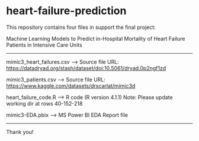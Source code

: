 # heart-failure-prediction


This repository contains four files in support the final project:

Machine Learning Models to Predict in-Hospital Mortality of Heart Failure Patients in Intensive Care Units
**********************************************************************************************************

mimic3_heart_failures.csv --> Source file
URL: https://datadryad.org/stash/dataset/doi:10.5061/dryad.0p2ngf1zd

mimic3_patients.csv --> Source file
URL: https://www.kaggle.com/datasets/drscarlat/mimic3d

heart_failure_code.R --> R code (R version 4.1.1) 
Note: Please update working dir at rows 40-152-218

mimic3-EDA.pbix --> MS Power BI EDA Report file

**********************************************************************************************************

Thank you!
